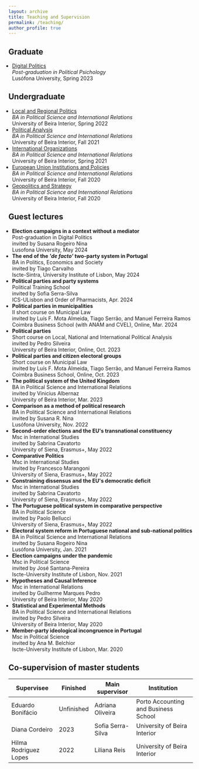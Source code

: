 ```yaml
---
layout: archive
title: Teaching and Supervision
permalink: /teaching/
author_profile: true
---
```


<style>
  ul {
    padding-left: 15px; /* Diminua este valor para reduzir o espaçamento à esquerda */
  }
  
  ul li {
    margin-left: -5px; /* Diminua este valor para reduzir o espaçamento à esquerda dos itens */
  }
</style>


## Graduate

- [Digital Politics](https://www.dropbox.com/s/v7wrnwpbf76ft63/Syllabus_Politica_Digital.pdf?dl=0)<br>
  <i>Post-graduation in Political Psichology</i><br>
  Lusófona University, Spring 2023


## Undergraduate

- [Local and Regional Politics](https://www.dropbox.com/s/uz7d5ii73ro6klh/Syllabus_PRA.pdf?dl=0)<br>
  <i>BA in Political Science and International Relations</i><br>
  University of Beira Interior, Spring 2022
- [Political Analysis](https://www.dropbox.com/s/469qqqelom5qxsh/Syllabus.pdf?dl=0)<br>
  <i>BA in Political Science and International Relations</i><br>
  University of Beira Interior, Fall 2021
- [International Organizations](https://www.dropbox.com/s/ik3lvmeuk5ncncm/Syllabus.pdf?dl=0)<br>
  <i>BA in Political Science and International Relations</i><br>
  University of Beira Interior, Spring 2021
- [European Union Institutions and Policies](https://www.dropbox.com/s/ozncj6a9ifbtsks/FUC%20IPUE%202020-2021.pdf?dl=0)<br>
  <i>BA in Political Science and International Relations</i><br>
  University of Beira Interior, Fall 2020
- [Geopolitics and Strategy](https://www.dropbox.com/s/iq8erfamo2fito3/FUC%20Geopol%C3%ADtica%20e%20Estrat%C3%A9gia%202020%3A2021.pdf?dl=0)<br>
  <i>BA in Political Science and International Relations</i><br>
  University of Beira Interior, Fall 2020

<!----
| Course                                                                                                                                    | Programme                                            | Institution                  | Academic year | 
| ----------------------------------------------------------------------------------------------------------------------------------------- | ---------------------------------------------------- | ---------------------------- | ------------- |
| [Digital Politics](https://www.dropbox.com/s/v7wrnwpbf76ft63/Syllabus_Politica_Digital.pdf?dl=0)                                          | Post-graduation in Political Psichology              | Lusófona University          | 2022/2023     |
| [Local and Regional Politics](https://www.dropbox.com/s/uz7d5ii73ro6klh/Syllabus_PRA.pdf?dl=0)                                            | BA in Political Science and International Relations  | University of Beira Interior | 2021/2022     |
| [Political Analysis](https://www.dropbox.com/s/469qqqelom5qxsh/Syllabus.pdf?dl=0)                                                         | BA in Political Science and International Relations  | University of Beira Interior | 2021/2022     |
| [International Organizations](https://www.dropbox.com/s/ik3lvmeuk5ncncm/Syllabus.pdf?dl=0)                                                | BA in Political Science and International Relations  | University of Beira Interior | 2020/2021     |
| [European Union Institutions and Policies](https://www.dropbox.com/s/ozncj6a9ifbtsks/FUC%20IPUE%202020-2021.pdf?dl=0)                     | BA in Political Science and International Relations  | University of Beira Interior | 2020/2021     |
| [Geopolitics and Strategy](https://www.dropbox.com/s/iq8erfamo2fito3/FUC%20Geopol%C3%ADtica%20e%20Estrat%C3%A9gia%202020%3A2021.pdf?dl=0) | BA in Political Science and International Relations  | University of Beira Interior | 2020/2021     |
---->
## Guest lectures

- **Election campaigns in a context without a mediator**<br>
  Post-graduation in Digital Politics<br>
  invited by Susana Rogeiro Nina<br>
  Lusofona University, May 2024<br>
- **The end of the <i>'de facto'</i> two-party system in Portugal**<br>
  BA in Politics, Economics and Society<br>
  invited by Tiago Carvalho<br>
  Iscte-Sintra, University Institute of Lisbon, May 2024<br>
- **Political parties and party systems**<br>
  Political Training School<br>
  invited by Sofia Serra-Silva<br>
  ICS-ULisbon and Order of Pharmacists, Apr. 2024<br>
- **Political parties in municipalities**<br>
  II short course on Municipal Law<br>
  invited by Luís F. Mota Almeida, Tiago Serrão, and Manuel Ferreira Ramos<br>
  Coimbra Business School (with ANAM and CVEL), Online, Mar. 2024<br>
- **Political parties**<br>
  Short course on Local, National and International Political Analysis<br>
  invited by Pedro Silveira<br>
  University of Beira Interior, Online, Oct. 2023<br>
- **Political parties and citizen electoral groups**<br>
  Short course on Municipal Law<br>
  invited by Luís F. Mota Almeida, Tiago Serrão, and Manuel Ferreira Ramos<br>
  Coimbra Business School, Online, Oct. 2023<br>
- **The political system of the United Kingdom**<br>
  BA in Political Science and International Relations<br>
  invited by Vinicius Albernaz<br>
  University of Beira Interior, Mar. 2023<br>
- **Comparison as a method of political research**<br>
  BA in Political Science and International Relations<br>
  invited by Susana R. Nina<br>
  Lusófona University, Nov. 2022<br>
- **Second-order elections and the EU's transnational constituency**<br>
  Msc in International Studies<br>
  invited by Sabrina Cavatorto<br>
  University of Siena, Erasmus+, May 2022<br>
- **Comparative Politics**<br>
  Msc in International Studies<br>
  invited by Francesco Marangoni<br>
  University of Siena, Erasmus+, May 2022<br>
- **Constraining dissensus and the EU's democratic deficit**<br>
  Msc in International Studies<br>
  invited by Sabrina Cavatorto<br>
  University of Siena, Erasmus+, May 2022<br>
- **The Portuguese political system in comparative perspective**<br>
  BA in Political Science<br>
  invited by Paolo Bellucci<br>
  University of Siena, Erasmus+, May 2022<br>
- **Electoral system reform in Portuguese national and sub-national politics**<br>
  BA in Political Science and International Relations<br>
  invited by Susana Rogeiro Nina<br>
  Lusófona University, Jan. 2021<br>
- **Election campaigns under the pandemic**<br>
  Msc in Political Science<br>
  invited by José Santana-Pereira<br>
  Iscte-University Institute of Lisbon, Nov. 2021<br>
- **Hypotheses and Causal Inference**<br>
  Msc in International Relations<br>
  invited by Guilherme Marques Pedro<br>
  University of Beira Interior, May 2020<br>
- **Statistical and Experimental Methods**<br>
  BA in Political Science and International Relations<br>
  invited by Pedro Silveira<br>
  University of Beira Interior, May 2020<br>
- **Member-party ideological incongruence in Portugal**<br>
  Msc in Political Science<br>
  invited by Ana M. Belchior<br>
  Iscte-University Institute of Lisbon, Mar. 2020<br>


## Co-supervision of master students

<!----
- Eduardo Bonifácio <br>
  with Adriana Oliveira as supervisor<br>
  Porto Accounting and Business School (ISCAP)<br>
- Diana Sousa Cordeiro (finished in 2023) <br>
  with Sofia Serra-Silva as supervisor and Pedro Silveira as co-supervisor<br>
  University of Beira Interior <br>
- Hilma Rodríguez Lopes (finished in 2022) <br>
  with Liliana Reis as supervisor<br>
  University of Beira Interior <br>
---->

| Supervisee             | Finished   | Main supervisor   | Institution                          | 
| ---------------------- | ---------- | ----------------- | ------------------------------------ |
| Eduardo Bonifácio      | Unfinished | Adriana Oliveira  | Porto Accounting and Business School |
| Diana Cordeiro         | 2023       | Sofia Serra-Silva | University of Beira Interior         |
| Hilma Rodriguez Lopes  | 2022       | Liliana Reis      | University of Beira Interior         |
